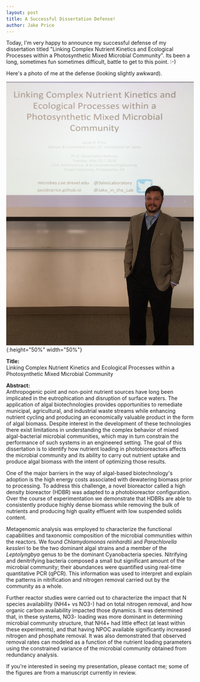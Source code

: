 ```yaml
---
layout: post
title: A Successful Dissertation Defense!
author: Jake Price
---
```


Today, I'm very happy to announce my successful defense of my dissertation titled "Linking Complex Nutrient Kinetics and Ecological Processes within a Photosynthetic Mixed Microbial Community". Its been a long, sometimes fun sometimes difficult, battle to get to this point. :-) 

Here's a photo of me at the defense (looking slightly awkward).

![](/assets/misc/IMG_9600.JPG){:height="50%" width="50%"}    


**Title:**   
Linking Complex Nutrient Kinetics and Ecological Processes within a Photosynthetic Mixed Microbial Community

**Abstract:**   
Anthropogenic point and non-point nutrient sources have long been implicated in the eutrophication and disruption of surface waters. The application of algal biotechnologies provides opportunities to remediate municipal, agricultural, and industrial waste streams while enhancing nutrient cycling and producing an economically valuable product in the form of algal biomass. Despite interest in the development of these technologies there exist limitations in understanding the complex behavior of mixed algal-bacterial microbial communities, which may in turn constrain the performance of such systems in an engineered setting. The goal of this dissertation is to identify how nutrient loading in photobioreactors affects the microbial community and its ability to carry out nutrient uptake and produce algal biomass with the intent of optimizing those results. 

One of the major barriers in the way of algal-based biotechnology's adoption is the high energy costs associated with dewatering biomass prior to processing. To address this challenge, a novel bioreactor called a high density bioreactor (HDBR) was adapted to a photobioreactor configuration. Over the course of experimentation we demonstrate that HDBRs are able to consistently produce highly dense biomass while removing the bulk of nutrients and producing high quality effluent with low suspended solids content. 

Metagenomic analysis was employed to characterize the functional capabilities and taxonomic composition of the microbial communities within the reactors. We found *Chlamydomonas reinhardtii* and *Parachlorella kessleri* to be the two dominant algal strains and a member of the *Leptolyngbya* genus to be the dominant Cyanobacteria species. Nitrifying and denitrifying bacteria composed a small but significant amount of the microbial community; their abundances were quantified using real-time quantitative PCR (qPCR). This information was used to interpret and explain the patterns in nitrification and nitrogen removal carried out by the community as a whole. 

Further reactor studies were carried out to characterize the impact that N species availability (NH4+ vs NO3-) had on total nitrogen removal, and how organic carbon availability impacted those dynamics. It was determined that, in these systems,  NO3- loading was more dominant in determining microbial community structure, that NH4+ had little effect (at least within these experiments), and that having NPOC available significantly increased nitrogen and phosphate removal. It was also demonstrated that observed removal rates can modeled as a function of the nutrient loading parameters using the constrained variance of the microbial community obtained from redundancy analysis. 

If you're interested in seeing my presentation, please contact me; some of the figures are from a manuscript currently in review. 

